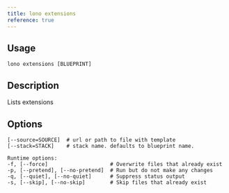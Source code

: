 ```yaml
---
title: lono extensions
reference: true
---
```


## Usage

    lono extensions [BLUEPRINT]

## Description

Lists extensions


## Options

```
[--source=SOURCE]  # url or path to file with template
[--stack=STACK]    # stack name. defaults to blueprint name.

Runtime options:
-f, [--force]                    # Overwrite files that already exist
-p, [--pretend], [--no-pretend]  # Run but do not make any changes
-q, [--quiet], [--no-quiet]      # Suppress status output
-s, [--skip], [--no-skip]        # Skip files that already exist
```

